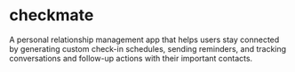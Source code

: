 # checkmate
A personal relationship management app that helps users stay connected by generating custom check-in schedules, sending reminders, and tracking conversations and follow-up actions with their important contacts.
